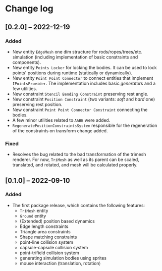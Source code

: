# Change log

## [0.2.0] – 2022-12-19

### Added

- New entity `EdgeMesh` one dim structure for rods/ropes/trees/etc. simulation (including implementation of basic constraints and components).
- New entity `Points Locker` for locking the bodies. It can be used to lock points' positions during runtime (statically or dynamically).
- New entity `Point Point Connector` to connect entities that implement `IPointsProvider`. The implementation includes basic *generator*s and a few utilities.
- New constraint `Stencil Bending Constraint` preserving rest angle.
- New constraint `Position Constraint` (two variants: *soft* and *hard* one) preserving rest position.
- New constraint `Point Point Connector Constraint` connecting the bodies.
- A few minor utilities related to `AABB` were added.
- `RegeneratePositionConstraintsSystem` responsible for the regeneration of the constraints on transform change added.

### Fixed

- Resolves the bug related to the bad transformation of the trimesh renderer. For now, `TriMesh` as well as its parent can be scaled, translated, and rotated, and mesh will be calculated properly.

## [0.1.0] – 2022-09-10

### Added

- The first package release, which contains the following features:
  - `TriMesh` entity
  - `Ground` entity
  - (Extended) position based dynamics
  - Edge length constraints
  - Triangle area constraints
  - Shape matching constraints
  - point-line collision system
  - capsule-capsule collision system
  - point-trifield collision system
  - generating simulation bodies using sprites
  - mouse interaction (translation, rotation)
